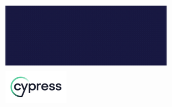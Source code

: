 ![Banner](https://github.com/emmanuelmarcosdeoliveira/servidor-estatico/blob/main/github/emmanuelOliveira.gif)

<img height="100px" src="https://github.com/emmanuelmarcosdeoliveira/servidor-estatico/blob/main/github/cypress.webp" />
